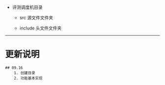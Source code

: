* 评测调度机目录

    * src 源文件文件夹

    * include 头文件文件夹

---

# 更新说明

    ## 09.16
        1. 创建目录
        2. 功能基本实现
